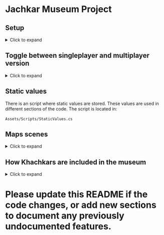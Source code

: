 # **Jachkar Museum Project**


## Setup
<details>
<summary>Click to expand</summary>

This project is made for Unity **2022.3.31f1**. Compability with other Unity versions is not guaranteed.

1) [Download Unity hub](https://unity.com/es/download) 

2) Download the version **2022.3.31f1**

3) Add WebGL module (required if you want to build for web browser)
</details>

## Toggle between singleplayer and multiplayer version
<details>
<summary>Click to expand</summary>

The project has two versions: one that supports multiplayer but cannot be deployed in a web browser due to network limitations, and another that supports single-player mode and can be deployed in a web browser.

By default, the project uses the Singleplayer version. However, you can switch to the Multiplayer version by enabling the `USE_MULTIPLAYER` macro. To do this, follow these steps:

1) Open the Unity Editor.
2) Go to Edit > Project Settings > Player.
3) Go to WebGL Settings.

    ![ProjectSettings1](./.repo_assets/imgs/project_webgl.jpg?raw=true "Title")

4) Scroll down to **Scripting Define Symbols** and press `+` to add a new macro.

    ![ProjectSettings2](./.repo_assets/imgs/project_webgl2.jpg?raw=true "Scripting Define Symbols")

5) Write `USE_MULTIPLAYER`, **PRESS ENTER** and click in the Apply button

    ![ProjectSettings3](./.repo_assets/imgs/project_webgl3.jpg?raw=true "USE_MULTIPLAYER")

</details>

## Static values

There is an script where static values are stored. These values are used in different sections of the code. The script is located in: 

`Assets/Scripts/StaticValues.cs`

## Maps scenes

<details> 
<summary>Click to expand</summary>

Currently, the museum has 5 maps, each with a base version used for single-player mode and versions used for the multiplayer mode. In other words, the multiplayer versions of the maps "inherit" from the single-player versions, making scene management more scalable.

The maps are:
* EchmiyadzinAlly
* EchmiyadzinWall
* Noradus
* Noravank
* Plains

The scenes with the base maps is located in `Assets/Scenes/BaseMaps`. All maps has a `SceneController` prefab, which contains a child (Menu/SpawnPoint) used to determine where khachkars will be spawned. The SpawnPoint can be moved and rotated to change the position and rotation of the spawned khachkars.

</details>

## How Khachkars are included in the museum

<details>
<summary>Click to expand</summary>

The khachkars are loaded in AssetBundles, that are separated in three types:

* One asset bundle called `stones_thumbs`: That contains all the thumbnails of the khachkars. Is used to list them and show them in the khachkar selection menu.

* Multiple asset bundles of type `stones_X_Y`: They have the prefabs of the khachkars (their Mesh, Box Collider and Halo) from the ID `X` to the ID `Y`. They are grouped in 5 stones.

* Multiple asset bundles of type `stones_metadata_X_Y`: They have the JSONs with the metadata of the khachkars from the ID `X` to the ID `Y`. They are grouped in 5 stones.

These asset bundles can be loaded from two sources:
* Local: Khachkars that are stored in the repository.
* Remote: Khachkars stored in Saduewa, sourced through the crowdsourcing mechanism.

The method used to decide which source to use is through the variable `StaticValues.OnlineAssetBundles`. The script responsible for managing the AssetBundles and spawning the stones is `Assets/Scripts/StoneService.cs`

</details>

# Please update this README if the code changes, or add new sections to document any previously undocumented features.